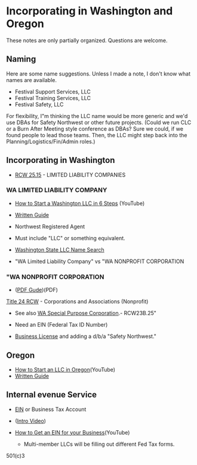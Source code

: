 # Incorporating in Washington and Oregon

These notes are only partially organized. Questions are welcome.


## Naming

Here are some name suggestions. Unless I made a note, I don't know
what names are available.

- Festival Support Services, LLC
- Festival Training Services, LLC
- Festival Safety, LLC

For flexibility, I"m thinking the LLC name would be more generic and
we'd use DBAs for Safety Northwest or other future projects. (Could
we run CLC or a Burn After Meeting style conference as DBAs? Sure we
could, if we found people to lead those teams. Then, the LLC might
step back into the Planning/Logistics/Fin/Admin roles.)



## Incorporating in Washington


- [RCW 25.15][241124a] - LIMITED LIABILITY COMPANIES


### WA LIMITED LIABILITY COMPANY

- [How to Start a Washington LLC in 6 Steps][241124b] (YouTube)
- [ Written Guide][241124d]


- Northwest Registered Agent

- Must include "LLC" or something equivalent.

- [Washington State LLC Name Search][241124c]


- "WA Limited Liability Company" vs "WA NONPROFIT CORPORATION


### "WA NONPROFIT CORPORATION


- ([PDF Gude][241124j])(PDF)

[Title 24 RCW][241124l]  - Corporations and Associations (Nonprofit)


- See also [WA Special Purpose Corporation][241124k].- RCW23B.25"




- Need an EIN (Federal Tax ID Number)


- [Business License][241124m] and adding a d/b/a "Safety Northwest."







## Oregon

- [How to Start an LLC in Oregon][241124e](YouTube)
- [Written Guide][241124f]





## Internal evenue Service


- [EIN][241124g] or Business Tax Account

- ([Intro Video][241124h])

- [How to Get an EIN for your Business][241124i](YouTube)

    - Multi-member LLCs will be filling out different Fed Tax forms.
    
    
    
501(c)3




[241124a]: https://apps.leg.wa.gov/rcw/default.aspx?cite=25.15
[241124b]: https://www.youtube.com/watch?v=9-KEo3NMkco
[241124c]: https://ccfs.sos.wa.gov/#/Dashboard
[241124d]: https://startupwise.com/start-llc-washington-2024-guide/
[241124e]: https://www.youtube.com/watch?v=8ArrrVhjmHA
[241124f]: https://startupwise.com/start-llc-oregon-2024-guide/
[241124g]: https://www.irs.gov/businesses/business-tax-account
[241124h]: https://www.youtube.com/watch?v=zrqnNxpW894
[241124i]:https://www.youtube.com/watch?v=V-Oon8a0Rck
[241124j]: https://www.sos.wa.gov/sites/default/files/2023-07/Starting_a_Nonprofit_in_WA_Guide_2023.pdf?uid=64c1af2d79c90
[241124k]: https://app.leg.wa.gov/RCW/default.aspx?cite=23B.25
[241124l]: https://app.leg.wa.gov/RCW/default.aspx?Cite=24
[241124m]: https://dor.wa.gov/open-business/apply-business-license







